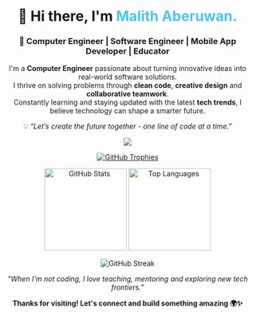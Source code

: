 <h1 align="center">👋 Hi there, I'm <span style="color:#4FC3F7;">Malith Aberuwan.</span></h1>
<h3 align="center">🚀 Computer Engineer | Software Engineer | Mobile App Developer | Educator</h3>

<p align="center">
I'm a <b>Computer Engineer</b> passionate about turning innovative ideas into real-world software solutions.<br>
I thrive on solving problems through <b>clean code</b>, <b>creative design</b> and <b>collaborative teamwork</b>.<br>
Constantly learning and staying updated with the latest <b>tech trends</b>, I believe technology can shape a smarter future.
</p>

<p align="center">
💡 <i>“Let’s create the future together - one line of code at a time.”</i>
</p>

<!-- <p align="center">
  <a href="mailto:malithpramoditha107@gmail.com" target="_blank">
    <img src="https://img.shields.io/badge/Email-D14836?style=for-the-badge&logo=gmail&logoColor=white"/>
  </a>
  <a href="www.linkedin.com/in/malith-aberuwan-a1ab43264" target="_blank">
    <img src="https://img.shields.io/badge/LinkedIn-0077B5?style=for-the-badge&logo=linkedin&logoColor=white"/>
  </a>
  <a href="https://github.com/MalithPramoditha" target="_blank">
    <img src="https://img.shields.io/badge/GitHub-171515?style=for-the-badge&logo=github&logoColor=white"/>
  </a>
</p> -->

<p align="center">
  <img src="https://skillicons.dev/icons?i=dart,python,cpp,java,c,cs,flutter,html,css,javascript,react,typescript,nodejs,express,firebase,mysql,mongodb,aws,docker,git,linux,windows,github,figma&perline=8" />
</p>

<p align="center">
  <a href="https://github.com/ryo-ma/github-profile-trophy">
    <img src="https://github-profile-trophy.vercel.app/?username=malithpramoditha&theme=gruvbox&margin-w=10&no-bg=true&no-frame=true&row=1&column=6" alt="GitHub Trophies"/>
  </a>
</p>

<p align="center">
  <img src="https://github-readme-stats.vercel.app/api?username=malithpramoditha&show_icons=true&theme=tokyonight&hide_border=true" alt="GitHub Stats" height="165"/>
  <img src="https://github-readme-stats.vercel.app/api/top-langs/?username=malithpramoditha&layout=compact&theme=tokyonight&hide_border=true" alt="Top Languages" height="165"/>
</p>

<p align="center">
  <img src="https://github-readme-streak-stats.herokuapp.com/?user=malithpramoditha&theme=tokyonight&hide_border=true&background=1a1b27" alt="GitHub Streak"/>
</p>

<!-- <p align="center">
  <img src="https://github-readme-activity-graph.vercel.app/graph?username=malithpramoditha&bg_color=1a1b27&color=70A5FD&line=38BDAE&point=FFFFFF&hide_border=true" alt="GitHub Activity Graph" />
</p> -->

<p align="center">
  <i>“When I’m not coding, I love teaching, mentoring and exploring new tech frontiers.”</i>
</p>
<p align="center">
  <b>Thanks for visiting! Let's connect and build something amazing 🌍✨</b>
</p>
